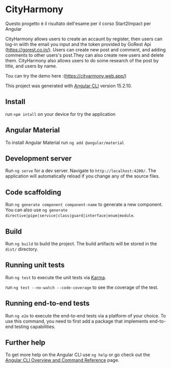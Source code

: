 # CityHarmony

Questo progetto è il risultato dell'esame per il corso Start2Impact per Angular

CityHarmony allows users to create an accaunt by register, then users can log-in wiith the email you input and the token provided by GoRest Api (https://gorest.co.in/).
Users can create new post and comment, and adding comments to other users's post.They can also create new users and delete them.
CityHarmony also allows users to do some research of the post by title, and users by name.

Tou can try the demo here :(https://cityarmony.web.app/)

This project was generated with [Angular CLI](https://github.com/angular/angular-cli) version 15.2.10.

## Install

run `npm intall` on your device for try the application

## Angular Material

To install Angular Material run `ng add @angular/material`

## Development server

Run `ng serve` for a dev server. Navigate to `http://localhost:4200/`. The application will automatically reload if you change any of the source files.

## Code scaffolding

Run `ng generate component component-name` to generate a new component. You can also use `ng generate directive|pipe|service|class|guard|interface|enum|module`.

## Build

Run `ng build` to build the project. The build artifacts will be stored in the `dist/` directory.

## Running unit tests

Run `ng test` to execute the unit tests via [Karma](https://karma-runner.github.io).

run `ng test --no-watch --code-coverage` to see the coverage of the test.

## Running end-to-end tests

Run `ng e2e` to execute the end-to-end tests via a platform of your choice. To use this command, you need to first add a package that implements end-to-end testing capabilities.

## Further help

To get more help on the Angular CLI use `ng help` or go check out the [Angular CLI Overview and Command Reference](https://angular.io/cli) page.
